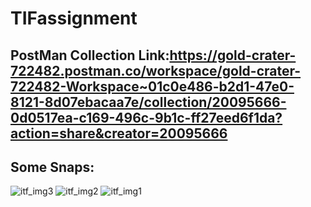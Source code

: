 # TIFassignment
## PostMan Collection Link:https://gold-crater-722482.postman.co/workspace/gold-crater-722482-Workspace~01c0e486-b2d1-47e0-8121-8d07ebacaa7e/collection/20095666-0d0517ea-c169-496c-9b1c-ff27eed6f1da?action=share&creator=20095666
## Some Snaps:
![itf_img3](https://github.com/Shounmay/TIFassignment/assets/90774417/fa791852-17e3-494f-90e5-86ec440cf545)
![itf_img2](https://github.com/Shounmay/TIFassignment/assets/90774417/c73df59c-c94d-4782-8423-82bc672c1854)
![itf_img1](https://github.com/Shounmay/TIFassignment/assets/90774417/c4553419-cd4e-4337-ae20-ae8887ae8d79)
